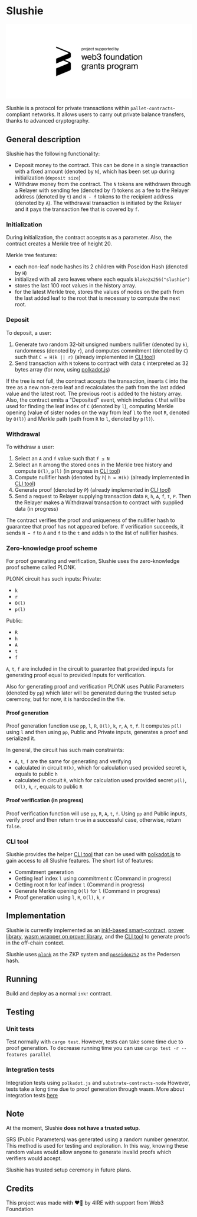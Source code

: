 # Slushie

![w3f grants program badge](https://github.com/w3f/Grants-Program/blob/master/src/badge_black.svg)

Slushie is a protocol for private transactions within `pallet-contracts`-compliant networks. It allows users to carry out private balance transfers,
thanks to advanced cryptography.

## General description

Slushie has the following functionality:

- Deposit money to the contract. This can be done in a single transaction with a fixed
amount (denoted by `N`), which has been set up during initialization (`deposit size`)
- Withdraw money from the contract. The `N` tokens are withdrawn through a Relayer with sending fee (denoted by `f`) tokens as a fee to the Relayer address (denoted by `t`) and `N - f` tokens to the recipient address (denoted by `A`). The withdrawal transaction is initiated by the Relayer and it pays the transaction fee that is covered by `f`.

### Initialization

During initialization, the contract accepts `N` as a parameter. Also, the contract creates a Merkle tree of height 20.

Merkle tree features:
 - each non-leaf node hashes its 2 children with Poseidon Hash (denoted by `H`)
 - initialized with all zero leaves where each equals `blake2x256("slushie")`
 - stores the last 100 root values in the history array. 
 - for the latest Merkle tree, stores the values of nodes on the path from the last added leaf to the root that is necessary to compute the next root.

### Deposit

To deposit, a user:
1. Generate two random 32-bit unsigned numbers nullifier (denoted by `k`), randomness (denoted by `r`), and computes commitment (denoted by `C`) such that `C = H(k || r)` (already implemented in [CLI tool](./plonk_prover/README.md))
2. Send transaction with `N` tokens to contract with data `C` interpreted as 32 bytes array (for now, using [polkadot.js](https://polkadot.js.org/))

If the tree is not full, the contract accepts the transaction, inserts `C` into the tree as a new non-zero leaf and recalculates the path from the last added value and the latest root. The previous root is added to the history array. Also, the contract emits a "Deposited" event, which includes `C` that will be used for finding the leaf index of `C` (denoted by `l`), computing Merkle opening (value of sister nodes on the way from leaf `l` to the root `R`, denoted by `O(l)`) and Merkle path (path from `R` to `l`, denoted by `p(l)`).

### Withdrawal

To withdraw a user:
1. Select an `A` and `f` value such that `f ≤ N`
2. Select an `R` among the stored ones in the Merkle tree history and compute `O(l)`, `p(l)` (in progress in [CLI tool](./plonk_prover/README.md))
3. Compute nullifier hash (denoted by `h`) `h = H(k)` (already implemented in [CLI tool](./plonk_prover/README.md))
4. Generate proof (denoted by `P`) (already implemented in [CLI tool](./plonk_prover/README.md))
5. Send a request to Relayer supplying transaction data `R`, `h`, `A`, `f`, `t`, `P`. Then the Relayer makes a Withdrawal transaction to contract with supplied data (in progress)

The contract verifies the proof and uniqueness of the nullifier hash to guarantee that proof has not appeared before. If verification succeeds, it sends `N − f` to `A` and `f` to the `t` and adds `h` to the list of nullifier hashes.

### Zero-knowledge proof scheme

For proof generating and verification, Slushie uses the zero-knowledge proof scheme called PLONK. 

PLONK circuit has such inputs:
Private:
- `k`
- `r`
- `O(l)`
- `p(l)`

Public:
- `R`
- `h`
- `A`
- `t`
- `f`

`A`, `t`, `f` are included in the circuit to guarantee that provided inputs for generating proof equal to provided inputs for verification.

Also for generating proof and verification PLONK uses Public Parameters (denoted by `pp`) which later will be generated during the trusted setup ceremony, but for now, it is hardcoded in the file.

#### Proof generation 

Proof generation function use `pp`, `l`, `R`, `O(l)`, `k`, `r`, `A`, `t`, `f`. It computes `p(l)` using `l` and then using `pp`, Public and Private inputs, generates a proof and serialized it.

In general, the circuit has such main constraints:

- `A`, `t`, `f` are the same for generating and verifying
- calculated in circuit `H(k)`, which for calculation used provided secret `k`, equals to public `h`
- calculated in circuit `R`, which for calculation used provided secret `p(l)`, `O(l)`, `k`, `r`, equals to public `R`

#### Proof verification (in progress)

Proof verification function will use `pp`, `R`, `A`, `t`, `f`. Using `pp` and Public inputs, verify proof and then return `true` in a successful case, otherwise, return `false`.

### CLI tool

Slushie provides the helper [CLI tool](./plonk_prover_tool/README.md) that can be used with [polkadot.js](https://polkadot.js.org/) to gain access to all Slushie features.
The short list of features:

- Commitment generation
- Getting leaf index `l` using commitment `C` (Command in progress) 
- Getting root `R` for leaf index `l` (Command in progress) 
- Generate Merkle opening `O(l)` for `l` (Command in progress) 
- Proof generation using `l`, `R`, `O(l)`, `k`, `r`

## Implementation

Slushie is currently implemented as an [ink!-based smart-contract](./slushie/usage.md), [prover library](./plonk_prover/README.md), [wasm wrapper on prover library](./slushie_wasm/README.md), and the [CLI tool](./plonk_prover_tool/README.md) to generate proofs in the off-chain context.

Slushie uses [`plonk`](https://github.com/dusk-network/plonk) as the ZKP system and [`poseidon252`](https://github.com/dusk-network/Poseidon252) as the
Pedersen hash.

## Running

Build and deploy as a normal `ink!` contract.

## Testing

### Unit tests
Test normally with `cargo test`.
However, tests can take some time due to proof generation. To decrease running time you can use `cargo test -r --features parallel  `

### Integration tests

Integration tests using `polkadot.js` and `substrate-contracts-node`
However, tests take a long time due to proof generation through wasm.
More about integration tests [here](./tests/README.md)

## Note
At the moment, Slushie **does not have a trusted setup**.

SRS (Public Parameters) was generated using a random number generator. This method is used for testing and exploration. In this way, knowing these random values would allow anyone to generate invalid proofs which verifiers would accept.

Slushie has trusted setup ceremony in future plans.

## Credits

This project was made with :heart_on_fire: by 4IRE with support from Web3 Foundation
